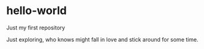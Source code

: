 # hello-world
Just my first repository

Just exploring, who knows might fall in love and stick around for some time. 
